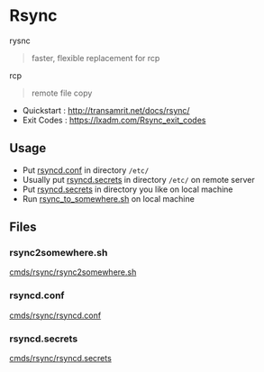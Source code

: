 # Rsync

rysnc

> faster, flexible replacement for rcp

rcp

> remote file copy

- Quickstart : http://transamrit.net/docs/rsync/
- Exit Codes : https://lxadm.com/Rsync_exit_codes

## Usage

- Put [rsyncd.conf](#rsyncdconf) in directory `/etc/`
- Usually put [rsyncd.secrets](#rsyncdsecrets) in directory `/etc/` on remote server
- Put [rsyncd.secrets](#rsyncdsecrets) in directory you like on local machine
- Run [rsync_to_somewhere.sh](#rsync2somewheresh) on local machine

## Files

### rsync2somewhere.sh

[cmds/rsync/rsync2somewhere.sh](../rsync/rsync2somewhere.sh ':include :type=code bash')

### rsyncd.conf

[cmds/rsync/rsyncd.conf](../rsync/rsyncd.conf ':include :type=code bash')

### rsyncd.secrets

[cmds/rsync/rsyncd.secrets](../rsync/rsyncd.secrets ':include :type=code bash')